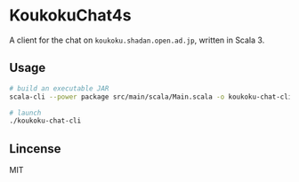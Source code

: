 # KoukokuChat4s

A client for the chat on `koukoku.shadan.open.ad.jp`, written in Scala 3.

## Usage

```bash
# build an executable JAR
scala-cli --power package src/main/scala/Main.scala -o koukoku-chat-cli --assembly

# launch
./koukoku-chat-cli
```

## Lincense
MIT
